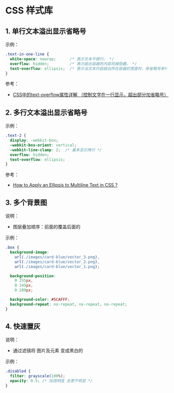 <!--#region
@author 吴钦飞
@email wuqinfei@qq.com
@create date 2023-10-13 20:14:53
@modify date 2023-10-25 19:07:40
@desc [description]
#endregion-->


# CSS 样式库

## 1. 单行文本溢出显示省略号

示例：

```css
.text-in-one-line {
  white-space: nowrap;      /* 表示文本不换行。 */
  overflow: hidden;         /* 表示超出容器的内容将被隐藏。 */
  text-overflow: ellipsis;  /* 表示当文本内容超出所在容器的宽度时，用省略号来代替超出的部分。 */
}
```

参考：

* [CSS中的text-overflow属性详解 （控制文字在一行显示，超出部分加省略号）](https://blog.csdn.net/weixin_43286995/article/details/129184926)

## 2. 多行文本溢出显示省略号

示例：

```css
.text-2 { 
  display: -webkit-box; 
  -webkit-box-orient: vertical; 
  -webkit-line-clamp: 2;  /* 最多显示两行 */
  overflow: hidden; 
  text-overflow: ellipsis; 
} 
```

参考：

* [How to Apply an Ellipsis to Multiline Text in CSS ?](https://www.geeksforgeeks.org/how-to-apply-an-ellipsis-to-multiline-text-in-css/)

## 3. 多个背景图

说明：

* 图层叠加顺序：前面的覆盖后面的

示例：

```css
.box {
  background-image:
    url(./images/card-blue/vector_3.png),
    url(./images/card-blue/vector_2.png),
    url(./images/card-blue/vector_1.png);

  background-position:
    0 255px,
    0 145px,
    0 289px;

  background-color: #5CAFFF;
  background-repeat: no-repeat, no-repeat, no-repeat;
}
```

## 4. 快速置灰

说明：

* 通过滤镜将 图片及元素 变成黑白的

示例：

```css
.disabled {
  filter: grayscale(100%);
  opacity: 0.5; /* 加透明度 会更不明显 */
}
```

